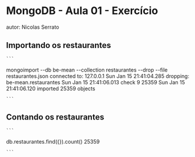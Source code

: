 # MongoDB - Aula 01 - Exercício
autor: Nicolas Serrato

## Importando os restaurantes

    ```
mongoimport --db be-mean --collection restaurantes --drop --file restaurantes.json
connected to: 127.0.0.1
Sun Jan 15 21:41:04.285 dropping: be-mean.restaurantes
Sun Jan 15 21:41:06.013 check 9 25359
Sun Jan 15 21:41:06.120 imported 25359 objects

    ```

## Contando os restaurantes

    ```
db.restaurantes.find({}).count()
25359

    ```
